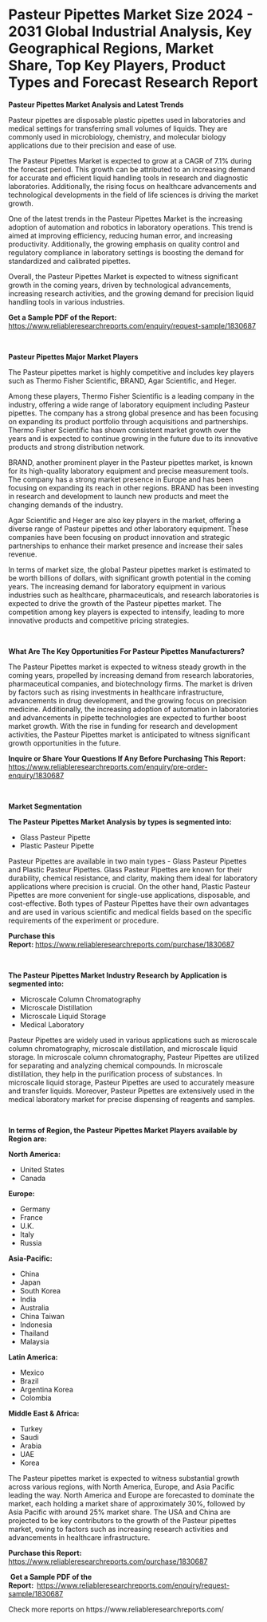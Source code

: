 <p><h1>Pasteur Pipettes Market Size 2024 - 2031 Global Industrial Analysis, Key Geographical Regions, Market Share, Top Key Players, Product Types and Forecast Research Report</h1></p><p><strong>Pasteur Pipettes Market Analysis and Latest Trends</strong></p>
<p><p>Pasteur pipettes are disposable plastic pipettes used in laboratories and medical settings for transferring small volumes of liquids. They are commonly used in microbiology, chemistry, and molecular biology applications due to their precision and ease of use.</p><p>The Pasteur Pipettes Market is expected to grow at a CAGR of 7.1% during the forecast period. This growth can be attributed to an increasing demand for accurate and efficient liquid handling tools in research and diagnostic laboratories. Additionally, the rising focus on healthcare advancements and technological developments in the field of life sciences is driving the market growth.</p><p>One of the latest trends in the Pasteur Pipettes Market is the increasing adoption of automation and robotics in laboratory operations. This trend is aimed at improving efficiency, reducing human error, and increasing productivity. Additionally, the growing emphasis on quality control and regulatory compliance in laboratory settings is boosting the demand for standardized and calibrated pipettes.</p><p>Overall, the Pasteur Pipettes Market is expected to witness significant growth in the coming years, driven by technological advancements, increasing research activities, and the growing demand for precision liquid handling tools in various industries.</p></p>
<p><strong>Get a Sample PDF of the Report:&nbsp;</strong> <a href="https://www.reliableresearchreports.com/enquiry/request-sample/1830687">https://www.reliableresearchreports.com/enquiry/request-sample/1830687</a></p>
<p>&nbsp;</p>
<p><strong>Pasteur Pipettes Major Market Players</strong></p>
<p><p>The Pasteur pipettes market is highly competitive and includes key players such as Thermo Fisher Scientific, BRAND, Agar Scientific, and Heger. </p><p>Among these players, Thermo Fisher Scientific is a leading company in the industry, offering a wide range of laboratory equipment including Pasteur pipettes. The company has a strong global presence and has been focusing on expanding its product portfolio through acquisitions and partnerships. Thermo Fisher Scientific has shown consistent market growth over the years and is expected to continue growing in the future due to its innovative products and strong distribution network.</p><p>BRAND, another prominent player in the Pasteur pipettes market, is known for its high-quality laboratory equipment and precise measurement tools. The company has a strong market presence in Europe and has been focusing on expanding its reach in other regions. BRAND has been investing in research and development to launch new products and meet the changing demands of the industry.</p><p>Agar Scientific and Heger are also key players in the market, offering a diverse range of Pasteur pipettes and other laboratory equipment. These companies have been focusing on product innovation and strategic partnerships to enhance their market presence and increase their sales revenue.</p><p>In terms of market size, the global Pasteur pipettes market is estimated to be worth billions of dollars, with significant growth potential in the coming years. The increasing demand for laboratory equipment in various industries such as healthcare, pharmaceuticals, and research laboratories is expected to drive the growth of the Pasteur pipettes market. The competition among key players is expected to intensify, leading to more innovative products and competitive pricing strategies.</p></p>
<p>&nbsp;</p>
<p><strong>What Are The Key Opportunities For Pasteur Pipettes Manufacturers?</strong></p>
<p><p>The Pasteur Pipettes market is expected to witness steady growth in the coming years, propelled by increasing demand from research laboratories, pharmaceutical companies, and biotechnology firms. The market is driven by factors such as rising investments in healthcare infrastructure, advancements in drug development, and the growing focus on precision medicine. Additionally, the increasing adoption of automation in laboratories and advancements in pipette technologies are expected to further boost market growth. With the rise in funding for research and development activities, the Pasteur Pipettes market is anticipated to witness significant growth opportunities in the future.</p></p>
<p><strong>Inquire or Share Your Questions If Any Before Purchasing This Report:</strong> <a href="https://www.reliableresearchreports.com/enquiry/pre-order-enquiry/1830687">https://www.reliableresearchreports.com/enquiry/pre-order-enquiry/1830687</a></p>
<p>&nbsp;</p>
<p><strong>Market Segmentation</strong></p>
<p><strong>The Pasteur Pipettes Market Analysis by types is segmented into:</strong></p>
<p><ul><li>Glass Pasteur Pipette</li><li>Plastic Pasteur Pipette</li></ul></p>
<p><p>Pasteur Pipettes are available in two main types - Glass Pasteur Pipettes and Plastic Pasteur Pipettes. Glass Pasteur Pipettes are known for their durability, chemical resistance, and clarity, making them ideal for laboratory applications where precision is crucial. On the other hand, Plastic Pasteur Pipettes are more convenient for single-use applications, disposable, and cost-effective. Both types of Pasteur Pipettes have their own advantages and are used in various scientific and medical fields based on the specific requirements of the experiment or procedure.</p></p>
<p><strong>Purchase this Report:&nbsp;</strong><a href="https://www.reliableresearchreports.com/purchase/1830687">https://www.reliableresearchreports.com/purchase/1830687</a></p>
<p>&nbsp;</p>
<p><strong>The Pasteur Pipettes Market Industry Research by Application is segmented into:</strong></p>
<p><ul><li>Microscale Column Chromatography</li><li>Microscale Distillation</li><li>Microscale Liquid Storage</li><li>Medical Laboratory</li></ul></p>
<p><p>Pasteur Pipettes are widely used in various applications such as microscale column chromatography, microscale distillation, and microscale liquid storage. In microscale column chromatography, Pasteur Pipettes are utilized for separating and analyzing chemical compounds. In microscale distillation, they help in the purification process of substances. In microscale liquid storage, Pasteur Pipettes are used to accurately measure and transfer liquids. Moreover, Pasteur Pipettes are extensively used in the medical laboratory market for precise dispensing of reagents and samples.</p></p>
<p>&nbsp;</p>
<p><strong>In terms of Region, the Pasteur Pipettes Market Players available by Region are:</strong></p>
<p>
    <p> <strong> North America: </strong>
        <ul>
            <li>United States</li>
            <li>Canada</li>
        </ul>
        </p> 
    <p> <strong> Europe: </strong>
        <ul>
            <li>Germany</li>
            <li>France</li>
            <li>U.K.</li>
            <li>Italy</li>
            <li>Russia</li>
        </ul>
        </p> 
    <p> <strong> Asia-Pacific: </strong>
        <ul>
            <li>China</li>
            <li>Japan</li>
            <li>South Korea</li>
            <li>India</li>
            <li>Australia</li>
            <li>China Taiwan</li>
            <li>Indonesia</li>
            <li>Thailand</li>
            <li>Malaysia</li>
        </ul>
        </p> 
    <p> <strong> Latin America: </strong>
        <ul>
            <li>Mexico</li>
            <li>Brazil</li>
            <li>Argentina Korea</li>
            <li>Colombia</li>
        </ul>
        </p> 
    <p> <strong> Middle East & Africa: </strong>
        <ul>
            <li>Turkey</li>
            <li>Saudi</li>
            <li>Arabia</li>
            <li>UAE</li>
            <li>Korea</li>
        </ul>
    </p>
    </p>
<p><p>The Pasteur pipettes market is expected to witness substantial growth across various regions, with North America, Europe, and Asia Pacific leading the way. North America and Europe are forecasted to dominate the market, each holding a market share of approximately 30%, followed by Asia Pacific with around 25% market share. The USA and China are projected to be key contributors to the growth of the Pasteur pipettes market, owing to factors such as increasing research activities and advancements in healthcare infrastructure.</p></p>
<p><strong>Purchase this Report: </strong><a href="https://www.reliableresearchreports.com/purchase/1830687">https://www.reliableresearchreports.com/purchase/1830687</a></p>
<p>&nbsp;<strong>Get a Sample PDF of the Report:&nbsp;&nbsp;</strong><a href="https://www.reliableresearchreports.com/enquiry/request-sample/1830687">https://www.reliableresearchreports.com/enquiry/request-sample/1830687</a></p>
<p><strong></strong></p>
<p>Check more reports on https://www.reliableresearchreports.com/</p>